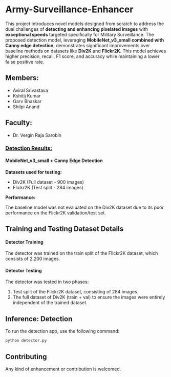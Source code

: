 # Army-Surveillance-Enhancer

This project introduces novel models designed from scratch to address the dual challenges of **detecting and enhancing pixelated images** with **exceptional speeds** targeted specifically for Military Surveillance. The proposed detection model, leveraging **MobileNet_v3_small combined with Canny edge detection**, demonstrates significant improvements over baseline methods on datasets like **Div2K** and **Flickr2K**. This model achieves higher precision, recall, F1 score, and accuracy while maintaining a lower false positive rate. 

## Members:
- Aviral Srivastava
- Kshitij Kumar
- Garv Bhaskar
- Shilpi Anand

## Faculty:
- Dr. Vergin Raja Sarobin

###  <ins>Detection Results: </ins>

#### MobileNet_v3_small + Canny Edge Detection

**Datasets used for testing:**

- Div2K (Full dataset - 900 images)
- Flickr2K (Test split - 284 images)

**Performance:**

The baseline model was not evaluated on the Div2K dataset due to its poor performance on the Flickr2K validation/test set.

## Training and Testing Dataset Details

#### Detector Training
The detector was trained on the train split of the Flickr2K dataset, which consists of 2,200 images.

#### Detector Testing
The detector was tested in two phases:
1. Test split of the Flickr2K dataset, consisting of 284 images.
2. The full dataset of Div2K (train + val) to ensure the images were entirely independent of the trained dataset.


## Inference: Detection

To run the detection app, use the following command:
```sh
python detector.py
```

## Contributing

Any kind of enhancement or contribution is welcomed.
